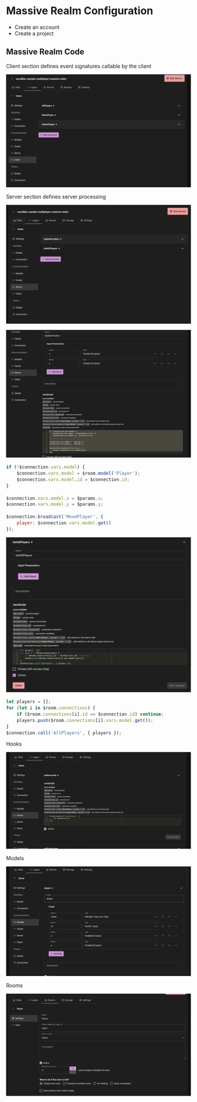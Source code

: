 # Massive Realm Configuration

* Create an account
* Create a project



## Massive Realm Code

Client section defines event signatures callable by the client

![alt text](image.png)


Server section defines server processing 

![alt text](image-1.png)

![alt text](image-2.png)


```javascript
if (!$connection.vars.model) {
    $connection.vars.model = $room.model('Player');
    $connection.vars.model.id = $connection.id;
}

$connection.vars.model.x = $params.x;
$connection.vars.model.y = $params.y;

$connection.broadcast('MovePlayer', {
    player: $connection.vars.model.get()
});
```

![alt text](image-3.png)

```javascript
let players = [];
for (let i in $room.connections) {
    if ($room.connections[i].id == $connection.id) continue;
    players.push($room.connections[i].vars.model.get());
}
$connection.call('AllPlayers', { players });
```


Hooks

![alt text](image-4.png)


Models

![alt text](image-5.png)


Rooms

![alt text](image-6.png)